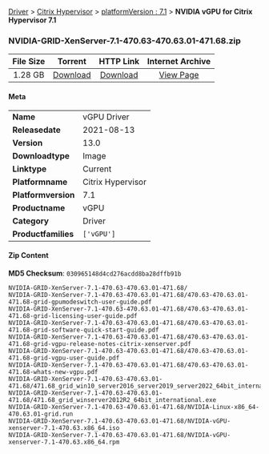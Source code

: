 
[Driver](/README.md)  >  [Citrix Hypervisor](/index/Driver/Citrix_Hypervisor.md)  >  [platformVersion : 7.1](/index/Driver/Citrix_Hypervisor/7.1.md)  >  **NVIDIA vGPU for Citrix Hypervisor 7.1**


### NVIDIA-GRID-XenServer-7.1-470.63-470.63.01-471.68.zip

| **File Size** | **Torrent**  | **HTTP Link** | **Internet Archive** |
|:-------------:|:------------:|:-------------:|:--------------------:|
| 1.28 GB |  [Download](https://archive.org/download/nvgpu_NVIDIA-GRID-XenServer-7.1-470.63-470.63.01-471.68.zip/nvgpu_NVIDIA-GRID-XenServer-7.1-470.63-470.63.01-471.68.zip_archive.torrent)       | [Download](https://archive.org/compress/nvgpu_NVIDIA-GRID-XenServer-7.1-470.63-470.63.01-471.68.zip) | [View Page](https://archive.org/details/nvgpu_NVIDIA-GRID-XenServer-7.1-470.63-470.63.01-471.68.zip)       |

#### Meta

<table>
<tr><td><strong>Name</strong></td><td>vGPU Driver</td></tr>
<tr><td><strong>Releasedate</strong></td><td>2021-08-13</td></tr>
<tr><td><strong>Version</strong></td><td>13.0</td></tr>
<tr><td><strong>Downloadtype</strong></td><td>Image</td></tr>
<tr><td><strong>Linktype</strong></td><td>Current</td></tr>
<tr><td><strong>Platformname</strong></td><td>Citrix Hypervisor</td></tr>
<tr><td><strong>Platformversion</strong></td><td>7.1</td></tr>
<tr><td><strong>Productname</strong></td><td>vGPU</td></tr>
<tr><td><strong>Category</strong></td><td>Driver</td></tr>
<tr><td><strong>Productfamilies</strong></td><td><code>['vGPU']</code></td></tr>
</table>

#### Zip Content

**MD5 Checksum**: `030965148d4cd276acdd8ba28dffb91b`

```text
NVIDIA-GRID-XenServer-7.1-470.63-470.63.01-471.68/
NVIDIA-GRID-XenServer-7.1-470.63-470.63.01-471.68/470.63-470.63.01-471.68-grid-gpumodeswitch-user-guide.pdf
NVIDIA-GRID-XenServer-7.1-470.63-470.63.01-471.68/470.63-470.63.01-471.68-grid-licensing-user-guide.pdf
NVIDIA-GRID-XenServer-7.1-470.63-470.63.01-471.68/470.63-470.63.01-471.68-grid-software-quick-start-guide.pdf
NVIDIA-GRID-XenServer-7.1-470.63-470.63.01-471.68/470.63-470.63.01-471.68-grid-vgpu-release-notes-citrix-xenserver.pdf
NVIDIA-GRID-XenServer-7.1-470.63-470.63.01-471.68/470.63-470.63.01-471.68-grid-vgpu-user-guide.pdf
NVIDIA-GRID-XenServer-7.1-470.63-470.63.01-471.68/470.63-470.63.01-471.68-whats-new-vgpu.pdf
NVIDIA-GRID-XenServer-7.1-470.63-470.63.01-471.68/471.68_grid_win10_server2016_server2019_server2022_64bit_international.exe
NVIDIA-GRID-XenServer-7.1-470.63-470.63.01-471.68/471.68_grid_winserver2012R2_64bit_international.exe
NVIDIA-GRID-XenServer-7.1-470.63-470.63.01-471.68/NVIDIA-Linux-x86_64-470.63.01-grid.run
NVIDIA-GRID-XenServer-7.1-470.63-470.63.01-471.68/NVIDIA-vGPU-xenserver-7.1-470.63.x86_64.iso
NVIDIA-GRID-XenServer-7.1-470.63-470.63.01-471.68/NVIDIA-vGPU-xenserver-7.1-470.63.x86_64.rpm
```